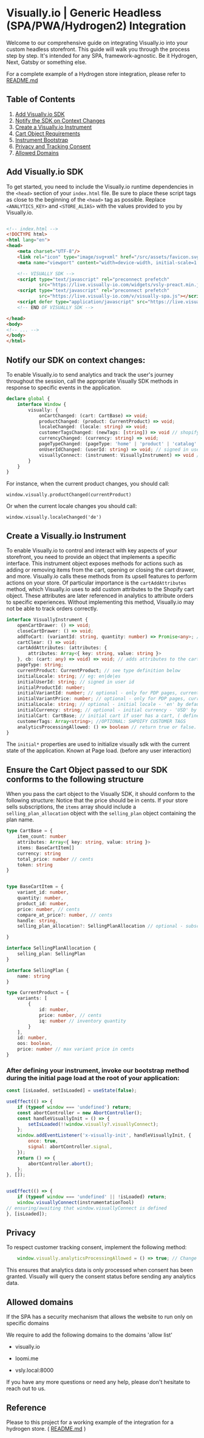 # Visually.io | Generic Headless (SPA/PWA/Hydrogen2) Integration

Welcome to our comprehensive guide on integrating Visually.io into your custom headless storefront.
This guide will walk you through the process step by step.
It's intended for any SPA, framework-agnostic. 
Be it Hydrogen, Next, Gatsby or something else.

For a complete example of a Hydrogen store integration, please refer to [README.md](README.md)

## Table of Contents

1. [Add Visually.io SDK](#add-visuallyio-sdk)
2. [Notify the SDK on Context Changes](#notify-our-sdk-on-context-changesgg)
3. [Create a Visually.io Instrument](#create-a-visuallyio-instrument)
4. [Cart Object Requirements](#ensure-the-cart-object-passed-to-our-sdk-conforms-to-the-following-structure)
5. [Instrument Bootstrap](#after-defining-your-instrument-invoke-our-bootstrap-method-during-the-initial-page-load-at-the-root-of-your-application)
6. [Privacy and Tracking Consent](#privacy)
7. [Allowed Domains](#allowed-domains)

## Add Visually.io SDK

To get started, you need to include the Visually.io runtime dependencies in the `<head>` section of your `index.html` file.
Be sure to place these script tags as close to the beginning of the `<head>` tag as possible. Replace `<ANALYTICS_KEY>`
and `<STORE_ALIAS>` with the values provided to you by Visually.io.

```html

<!-- index.html -->
<!DOCTYPE html>
<html lang="en">
<head>
    <meta charset="UTF-8"/>
    <link rel="icon" type="image/svg+xml" href="/src/assets/favicon.svg"/>
    <meta name="viewport" content="width=device-width, initial-scale=1.0"/>

    <!-- VISUALLY SDK -->
    <script type="text/javascript" rel="preconnect prefetch"
            src="https://live.visually-io.com/widgets/vsly-preact.min.js?k=<STORE_API_KEY>&e=2&s=<STORE_ALIAS>"></script>
    <script type="text/javascript" rel="preconnect prefetch"
            src="https://live.visually-io.com/v/visually-spa.js"></script>
    <script defer type="application/javascript" src="https://live.visually-io.com/v/visually-a-spa.js"></script>
    <!-- END OF VISUALLY SDK -->

</head>
<body>
<!-- ... -->
</body>
</html>
```

## Notify our SDK on context changes:

To enable Visually.io to send analytics and track the user's journey throughout the session, 
call the appropriate Visually SDK methods in response to specific events in the application.

```typescript
declare global {
    interface Window {
        visually: {
            onCartChanged: (cart: CartBase) => void;
            productChanged: (product: CurrentProduct) => void;
            localeChanged: (locale: string) => void;
            customerTagsChanged: (newTags: [string]) => void // shopify customer tags
            currencyChanged: (currency: string) => void;
            pageTypeChanged: (pageType: 'home' | 'product' | 'catalog' | 'other') => void;
            onUserIdChanged: (userId: string) => void; // signed in user id
            visuallyConnect: (instrument: VisuallyInstrument) => void // connect the instrument to the Visually SDK once on page load
        }
    }
}
```

For instance, when the current product changes, you should call:
```javscript
window.visually.productChanged(currentProduct)
```
Or when the current locale changes you should call:
```javscript
window.visually.localeChanged('de')
```

## Create a Visually.io Instrument

To enable Visually.io to control and interact with key aspects of your storefront, you need to provide an object that implements a specific interface.
This instrument object exposes methods for actions such as adding or removing items from the cart, opening or closing the cart drawer, and more. 
Visually.io calls these methods from its upsell features to perform actions on your store. 
Of particular importance is the `cartAddAttributes` method, which Visually.io uses to add custom attributes to the Shopify cart object.
These attributes are later referenced in analytics to attribute orders to specific experiences.
Without implementing this method, Visually.io may not be able to track orders correctly.

```typescript
interface VisuallyInstrument {
    openCartDrawer: () => void;
    closeCartDrawer: () => void;
    addToCart: (variantId: string, quantity: number) => Promise<any>; // should create cart if none
    cartClear: () => void;
    cartAddAttributes: (attributes: {
        attributes: Array<{ key: string, value: string }>
    }, cb: (cart: any) => void) => void; // adds attributes to the cart
    pageType: string;
    currentProduct: CurrentProduct; // see type definition below
    initialLocale: string; // eg: en|de|es
    initialUserId: string; // signed in user id
    initialProductId: number;
    initialVariantId: number; // optional - only for PDP pages, current variant id
    initialVariantPrice: number; // optional - only for PDP pages, current variant price
    initialLocale: string; // optional - initial locale - 'en' by default
    initialCurrency: string; // optional - initial currency - 'USD' by default
    initialCart: CartBase; // initial cart if user has a cart, ( defined above )
    customerTags: Array<string>; //OPTIONAL: SHPOIFY CUSTOMER TAGS
    analyticsProcessingAllowed: () => boolean // return true or false. Depending on the user tracking consent
}
```
The `initial*` properties are used to initialize visually sdk with the current state of the application. Known at Page load. (before any user interaction)

## Ensure the Cart Object passed to our SDK conforms to the following structure
When you pass the cart object to the Visually SDK, it should conform to the following structure:
Notice that the price should be in cents.
If your store sells subscriptions, the `items` array should include a `selling_plan_allocation` object with the `selling_plan` object containing the plan name.
```typescript
type CartBase = {
    item_count: number
    attributes: Array<{ key: string, value: string }>
    items: BaseCartItem[]
    currency: string
    total_price: number // cents
    token: string
}


type BaseCartItem = {
    variant_id: number,
    quantity: number,
    product_id: number,
    price: number, // cents
    compare_at_price?: number, // cents
    handle: string,
    selling_plan_allocation?: SellingPlanAllocation // optional - subscriptions info

}

interface SellingPlanAllocation {
    selling_plan: SellingPlan
}

interface SellingPlan {
    name: string
}

type CurrentProduct = {
    variants: [
        {
            id: number,
            price: number, // cents
            iq: number // inventory quantity
        }
    ],
    id: number,
    oos: boolean,
    price: number // max variant price in cents
}
```

### After defining your instrument, invoke our bootstrap method during the initial page load at the root of your application:

```js
const [isLoaded, setIsLoaded] = useState(false);

useEffect(() => {
    if (typeof window === 'undefined') return;
    const abortController = new AbortController();
    const handleVisuallyInit = () => {
        setIsLoaded(!!window.visually?.visuallyConnect);
    };
    window.addEventListener('x-visually-init', handleVisuallyInit, {
        once: true,
        signal: abortController.signal,
    });
    return () => {
        abortController.abort();
    };
}, []);


useEffect(() => {
    if (typeof window === 'undefined' || !isLoaded) return;
    window.visuallyConnect(instrumentationTool)
// ensuring/awaiting that window.visuallyConnect is defined 
}, [isLoaded]);
```


## Privacy
To respect customer tracking consent, implement the following method:

```typescript
    window.visually.analyticsProcessingAllowed = () => true; // Change this to false if user declined tracking consent
```
This ensures that analytics data is only processed when consent has been granted.
Visually will query the consent status before sending any analytics data.


## Allowed domains


If the SPA has a security mechanism that allows the website to run only on specific domains

We require to add the following domains to the domains 'allow list'

- visually.io

- loomi.me

- vsly.local:8000


If you have any more questions or need any help, please don't hesitate to reach out to us.


## Reference
Please to this project for a working example of the integration for a hydrogen store. ( [README.md](README.md) )